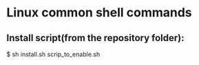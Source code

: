 # Linux common shell commands

## Install script(from the repository folder):
$ sh install.sh scrip_to_enable.sh
